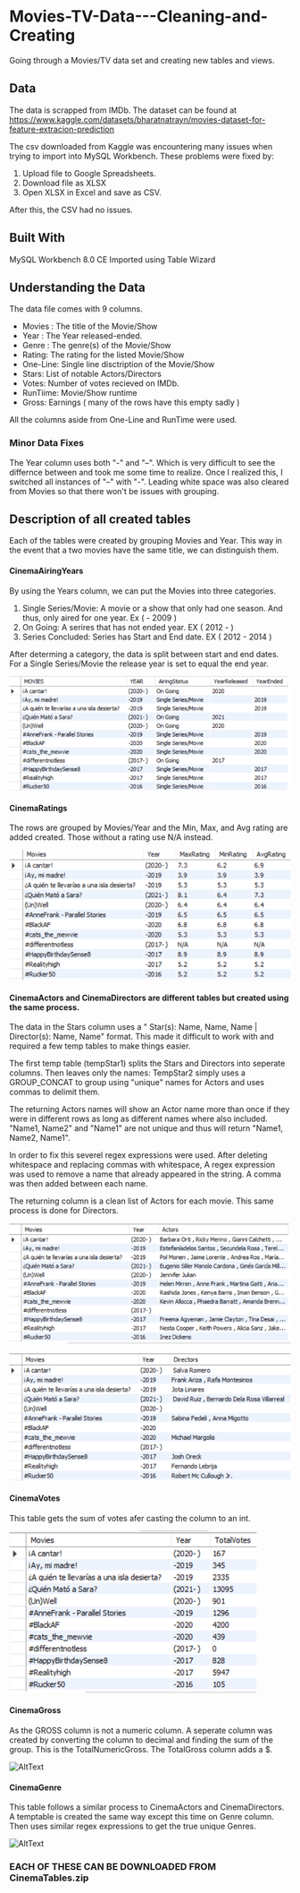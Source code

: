 # Movies-TV-Data---Cleaning-and-Creating
Going through a Movies/TV data set and creating new tables and views. 

## Data
The data is scrapped from IMDb. The dataset can be found at https://www.kaggle.com/datasets/bharatnatrayn/movies-dataset-for-feature-extracion-prediction

The csv downloaded from Kaggle was encountering many issues when trying to import into MySQL Workbench. These problems were fixed by:

1. Upload file to Google Spreadsheets.
2. Download file as XLSX
3. Open XLSX in Excel and save as CSV. 

After this, the CSV had no issues. 

## Built With
MySQL Workbench 8.0 CE
Imported using Table Wizard

## Understanding the Data
The data file comes with 9 columns.
* Movies : The title of the Movie/Show
* Year : The Year released-ended. 
* Genre : The genre(s) of the Movie/Show
* Rating: The rating for the listed Movie/Show
* One-Line: Single line disctription of the Movie/Show
* Stars: List of notable Actors/Directors
* Votes: Number of votes recieved on IMDb. 
* RunTiime: Movie/Show runtime
* Gross: Earnings ( many of the rows have this empty sadly )

All the columns aside from One-Line and RunTime were used. 

### Minor Data Fixes
The Year column uses both "-" and "–". Which is very difficult to see the differnce between and took me some time to realize. 
Once I realized this, I switched all instances of "–" with "-". Leading white space was also cleared from Movies so that there won't be issues with grouping.

## Description of all created tables
Each of the tables were created by grouping Movies and Year. This way in the event that a two movies have the same title, we can distinguish them. 

#### CinemaAiringYears
By using the Years column, we can put the Movies into three categories. 
1. Single Series/Movie: A movie or a show that only had one season. And thus, only aired for one year. Ex ( - 2009 )
2. On Going: A serires that has not ended year. EX ( 2012 - )
3. Series Concluded: Series has Start and End date. EX ( 2012 - 2014 )

After determing a category, the data is split between start and end dates. For a Single Series/Movie the release year is set to equal the end year.

![AltText](CinemaImages/AiringYear.png)

#### CinemaRatings
The rows are grouped by Movies/Year and the Min, Max, and Avg rating are added created. Those without a rating use N/A instead. 

![AltText](CinemaImages/Ratings.png)

#### CinemaActors and CinemaDirectors are different tables but created using the same process.
The data in the Stars column uses a " Star(s): Name, Name, Name | Director(s): Name, Name" format.
This made it difficult to work with and required a few temp tables to make things easier. 

The first temp table (tempStar1) splits the Stars and Directors into seperate columns. Then leaves only the names:
TempStar2 simply uses a GROUP_CONCAT to group using "unique" names for Actors and uses commas to delimit them.

The returning Actors names will show an Actor name more than once if they were in different rows as long as different names where also included.
"Name1, Name2" and "Name1" are not unique and thus will return "Name1, Name2, Name1". 

In order to fix this severel regex expressions were used. After deleting whitespace and replacing commas with whitespace, A regex expression was used to remove 
a name that already appeared in the string. A comma was then added between each name. 

The returning column is a clean list of Actors for each movie. This same process is done for Directors. 

![AltText](CinemaImages/Actors.png)


![AltText](CinemaImages/Directors.png)


#### CinemaVotes
This table gets the sum of votes afer casting the column to an int.

![AltText](CinemaImages/Votes.png)

#### CinemaGross
As the GROSS column is not a numeric column. A seperate column was created by converting the column to decimal and finding the sum of the group.
This is the TotalNumericGross. The TotalGross column adds a $.

![AltText](CinemaImages/Grosss.png)

#### CinemaGenre 
This table follows a similar process to CinemaActors and CinemaDirectors. A temptable is created the same way except this time on Genre column.
Then uses similar regex expressions to get the true unique Genres. 

![AltText](CinemaImages/Genres.png)


### EACH OF THESE CAN BE DOWNLOADED FROM CinemaTables.zip
